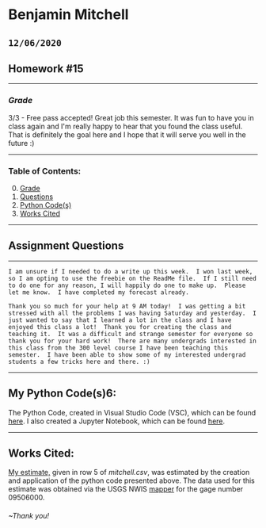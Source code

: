 # Benjamin Mitchell
## `12/06/2020`
## Homework #15

___
<a name="grd"></a>
### ***Grade***
3/3 - Free pass accepted!  Great job this semester. It was fun to have you in class again and I'm really happy to hear that you found the class useful. That is definitely the goal here and I hope that it will serve you well in the future :) 

___
### Table of Contents:
0. [ Grade](#grd)
1. [ Questions](#qns)
2. [ Python Code(s)](#cod)
3. [ Works Cited](#cit)

___
<a name="qns"></a>
## Assignment Questions

___
`I am unsure if I needed to do a write up this week.  I won last week, so I am opting to use the freebie on the ReadMe file.  If I still need to do one for any reason, I will happily do one to make up.  Please let me know.  I have completed my forecast already.`

`Thank you so much for your help at 9 AM today!  I was getting a bit stressed with all the problems I was having Saturday and yesterday.  I just wanted to say that I learned a lot in the class and I have enjoyed this class a lot!  Thank you for creating the class and teaching it.  It was a difficult and strange semester for everyone so thank you for your hard work!  There are many undergrads interested in this class from the 300 level course I have been teaching this semester.  I have been able to show some of my interested undergrad students a few tricks here and there. :)
`

___
<a name="cod"></a>
## My Python Code(s)6:

The Python Code, created in Visual Studio Code (VSC), which can be found [here](Mitchell_week15.py).
I also created a Jupyter Notebook, which can be found [here](Mitchell_HW15.ipynb).

___
<a name="cit"></a>
## Works Cited:

[My estimate,](https://github.com/HAS-Tools-Fall2020/forecasting/blob/master/forecast_entries/mitchell.csv) given in row 5 of *mitchell.csv*, was estimated by the creation and application of the python code presented above.  The data used for this estimate was obtained via the USGS NWIS [mapper](https://maps.waterdata.usgs.gov/mapper/) for the gage number 09506000.
###### ~Thank you!
